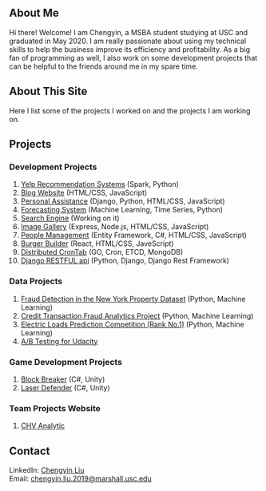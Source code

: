 <!-- Global site tag (gtag.js) - Google Analytics -->
<head>
<meta property='og:image' content='https://drive.google.com/file/d/1XuMcPQzmCyPDbRyV5QWW71odi8knzobc/view?usp=sharing'/>
<link rel="image_src" href="https://drive.google.com/file/d/1XuMcPQzmCyPDbRyV5QWW71odi8knzobc/view?usp=sharing">
</head>

## About Me

Hi there! Welcome! I am Chengyin, a MSBA student studying at USC and graduated in May 2020. I am really passionate about using my technical skills to help the business improve its efficiency and profitability. As a big fan of programming as well, I also work on some development projects that can be helpful to the friends around me in my spare time. 

## About This Site

Here I list some of the projects I worked on and the projects I am working on.

## Projects

### Development Projects
1. [Yelp Recommendation Systems](https://github.com/lynkeib/WebProjects/tree/master/Recommendation%20System) (Spark, Python)
2. [Blog Website](https://github.com/lynkeib/WebProjects/tree/master/MyBlog/blog) (HTML/CSS, JavaScript)
3. [Personal Assistance](https://github.com/lynkeib/WeChatProjects) (Django, Python, HTML/CSS, JavaScript)
4. [Forecasting System](https://github.com/lynkeib/WebProjects/tree/master/Forecasting%20System) (Machine Learning, Time Series, Python)
5. [Search Engine](https://github.com/lynkeib/SearchEngine) (Working on it)
6. [Image Gallery](https://github.com/lynkeib/WebProjects/tree/master/WebDevelopment/Projects/Gallery) (Express, Node.js, HTML/CSS, JavaScript)
7. [People Management](https://github.com/lynkeib/People-Management) (Entity Framework, C#, HTML/CSS, JavaScript)
8. [Burger Builder](https://github.com/lynkeib/WebProjects/tree/master/React/projects/burger-basics) (React, HTML/CSS, JaveScript)
9. [Distributed CronTab](https://github.com/lynkeib/WebProjects/tree/master/GO%20Project/gopath/src/github.com/chengyinliu/crontab) (GO, Cron, ETCD, MongoDB)
10. [Django RESTFUL api](https://github.com/lynkeib/WebProjects/tree/master/Django/rest_api) (Python, Django, Django Rest Framework)

### Data Projects
1. [Fraud Detection in the New York Property Dataset](https://github.com/lynkeib/WebProjects/tree/master/NY%20Property) (Python, Machine Learning)
2. [Credit Transaction Fraud Analytics Project](https://github.com/lynkeib/WebProjects/tree/master/Credit%20Card%20Fraud%20Detection) (Python, Machine Learning)
3. [Electric Loads Prediction Competition (Rank No.1)](https://github.com/lynkeib/WebProjects/tree/master/Time%20Series%20Competition) (Python, Machine Learning)
4. [A/B Testing for Udacity](https://github.com/lynkeib/WebProjects/tree/master/AB%20Testing%20for%20Udacity%20Course)

### Game Development Projects
1. [Block Breaker](https://simmer.io/@lynkeytb/block-breaker) (C#, Unity)
2. [Laser Defender](https://simmer.io/@lynkeytb/laser-defender) (C#, Unity)

### Team Projects Website
1. [CHV Analytic](https://www.chvanalytics.com)

## Contact

LinkedIn: [Chengyin Liu](www.linkedin.com/in/chengyinliu458)  
Email: [chengyin.liu.2019@marshall.usc.edu](chengyin.liu.2019@marshall.usc.edu)

